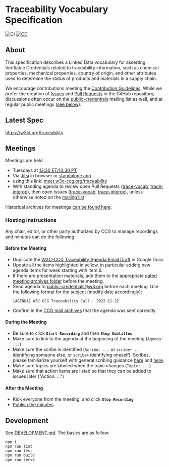 # Traceability Vocabulary Specification

![CI](https://github.com/w3c-ccg/traceability-vocab/workflows/CI/badge.svg) [![CD](https://github.com/w3c-ccg/traceability-vocab/actions/workflows/cd.yml/badge.svg)](https://github.com/w3c-ccg/traceability-vocab/actions/workflows/cd.yml)

## About

This specification describes a Linked Data vocabulary for asserting Verifiable
Credentials related to traceability information, such as chemical properties,
mechanical properties, country of origin, and other attributes used to determine
the status of products and materials in a supply chain.

We encourage contributions meeting the [Contribution
Guidelines](CONTRIBUTING.md). While we prefer the creation of 
[Issues](https://github.com/w3c-ccg/traceability-vocab/issues) and 
[Pull Requests](https://github.com/w3c-ccg/traceability-vocab/pulls) in the 
GitHub repository, discussions often occur on the
[public-credentials](http://lists.w3.org/Archives/Public/public-credentials/)
mailing list as well, and at regular public meetings ([see below](#meetings)).

## Latest Spec

<https://w3id.org/traceability>

## Meetings

Meetings are held

- Tuesdays at [13:30 ET/10:30 PT](http://www.timebie.com/std/newyork.php?q=13.5)
- Via [Jitsi](https://github.com/jitsi) in browser or 
  [standalone app](https://github.com/jitsi/jitsi-meet-electron/releases) 
- using this link: [meet.w3c-ccg.org/traceability](https://meet.w3c-ccg.org/traceability)
- With standing agenda to review open Pull Requests 
  ([trace-vocab](https://github.com/w3c-ccg/traceability-vocab/pulls?q=is%3Apr+is%3Aopen+sort%3Aupdated-asc), 
  [trace-interop](https://github.com/w3c-ccg/traceability-interop/pulls?q=is%3Apr+is%3Aopen+sort%3Aupdated-asc)),
  then open Issues 
  ([trace-vocab](https://github.com/w3c-ccg/traceability-vocab/issues?q=is%3Aissue+is%3Aopen+sort%3Aupdated-asc), 
  [trace-interop](https://github.com/w3c-ccg/traceability-interop/issues?q=is%3Aissue+is%3Aopen+sort%3Aupdated-asc)), 
  unless otherwise noted on the [mailing list](https://lists.w3.org/Archives/Public/public-credentials/)

Historical archives for meetings [can be found here](https://github.com/w3c-ccg/meetings).

### Hosting instructions

Any chair, editor, or other party authorized by CCG to manage recordings and
minutes can do the following.

#### Before the Meeting

- Duplicate the 
  [W3C-CCG Traceability Agenda Email Draft](https://docs.google.com/document/d/1Se_PIZNhIzZrwVftbYi-Z3oEMXvucQ7jNjxzjMVWCm4/edit) 
  in Google Docs
- Update all the items highlighted in yellow, in particular adding new agenda 
  items for week starting with item 6.
- If there are presentation materials, add them to the appropriate 
  [dated meeting archives folder](https://github.com/w3c-ccg/meetings/) 
  before the meeting.
- Send agenda to public-credentials@w3.org before each meeting. Use the 
  following format for the subject (modify date accordingly):
  ```
  [AGENDA] W3C CCG Traceability Call - 2022-11-22
  ```
- Confirm in the 
  [CCG mail archives](https://lists.w3.org/Archives/Public/public-credentials/) 
  that the agenda was sent correctly

#### During the Meeting
- Be sure to click **`Start Recording`** and then **`Stop Subtitles`**
- Make sure to link to the agenda at the beginning of the meeting (`Agenda: ...`)
- Make sure the scribe is identified (`Scribe: ...` or `scribe+ ...` 
  identifying someone else, or `scribe+` identifying oneself). Scribes, please 
  familiarize yourself with general scribing guidance 
  [here](https://www.w3.org/2008/04/scribe.html) and 
  [here](https://www.w3.org/2008/xmlsec/Group/Scribe-Instructions.html).
- Make sure topics are labeled when the topic changes (`Topic: ...`)
- Make sure that action items are listed so that they can be added to issues 
  later ("Action: ...")

#### After the Meeting
- Kick everyone from the meeting, and click **`Stop Recording`**
- [Publish the minutes](https://github.com/w3c-ccg/traceability-interop/tree/main/docs/weekly-minutes)


## Development

See [DEVELOPMENT.md](./DEVELOPMENT.md). The basics are as follow:

```
npm i
npm run lint
npm run test
npm run build
npm run serve
```
